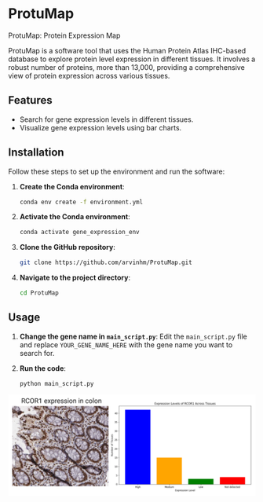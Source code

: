 # ProtuMap
ProtuMap: Protein Expression Map

ProtuMap is a software tool that uses the Human Protein Atlas IHC-based database to explore protein level expression in different tissues. It involves a robust number of proteins, more than 13,000, providing a comprehensive view of protein expression across various tissues.

## Features

- Search for gene expression levels in different tissues.
- Visualize gene expression levels using bar charts.

## Installation

Follow these steps to set up the environment and run the software:

1. **Create the Conda environment**:
    ```sh
    conda env create -f environment.yml
    ```

2. **Activate the Conda environment**:
    ```sh
    conda activate gene_expression_env
    ```

3. **Clone the GitHub repository**:
    ```sh
    git clone https://github.com/arvinhm/ProtuMap.git
    ```

4. **Navigate to the project directory**:
    ```sh
    cd ProtuMap
    ```

## Usage

1. **Change the gene name in `main_script.py`**:
    Edit the `main_script.py` file and replace `YOUR_GENE_NAME_HERE` with the gene name you want to search for.

2. **Run the code**:
    ```sh
    python main_script.py
    ```
![Diagram](figures/RCOR1.png)

